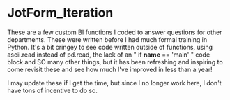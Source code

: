 # JotForm_Iteration

These are a few custom BI functions I coded to answer questions for other departments. These were written before I had much formal training in Python. It's a bit cringey to see code written outside of functions, using ascii.read instead of pd.read, the lack of an " if __name__ == 'main' " code block and SO many other things, but it has been refreshing and inspiring to come revisit these and see how much I've improved in less than a year!

I may update these if I get the time, but since I no longer work here, I don't have tons of incentive to do so.
